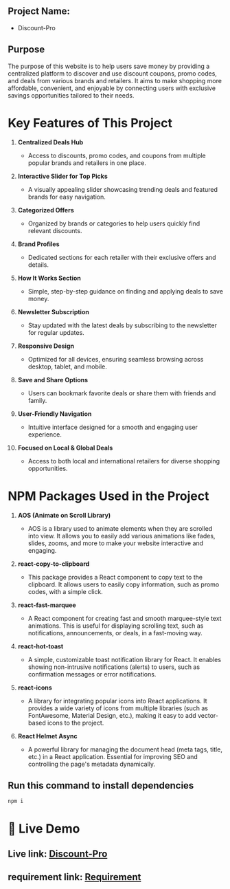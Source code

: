 


## Project Name:
- Discount-Pro


## Purpose 
The purpose of this website is to help users save money by providing a centralized platform to discover and use discount coupons, promo codes, and deals from various brands and retailers. It aims to make shopping more affordable, convenient, and enjoyable by connecting users with exclusive savings opportunities tailored to their needs.




# Key Features of This Project

1. **Centralized Deals Hub**  
   - Access to discounts, promo codes, and coupons from multiple popular brands and retailers in one place.

2. **Interactive Slider for Top Picks**  
   - A visually appealing slider showcasing trending deals and featured brands for easy navigation.

3. **Categorized Offers**  
   - Organized by brands or categories to help users quickly find relevant discounts.

4. **Brand Profiles**  
   - Dedicated sections for each retailer with their exclusive offers and details.

5. **How It Works Section**  
   - Simple, step-by-step guidance on finding and applying deals to save money.

6. **Newsletter Subscription**  
   - Stay updated with the latest deals by subscribing to the newsletter for regular updates.

7. **Responsive Design**  
   - Optimized for all devices, ensuring seamless browsing across desktop, tablet, and mobile.

8. **Save and Share Options**  
   - Users can bookmark favorite deals or share them with friends and family.

9. **User-Friendly Navigation**  
   - Intuitive interface designed for a smooth and engaging user experience.

10. **Focused on Local & Global Deals**  
    - Access to both local and international retailers for diverse shopping opportunities.
# NPM Packages Used in the Project

1. **AOS (Animate on Scroll Library)**  
   - AOS is a library used to animate elements when they are scrolled into view. It allows you to easily add various animations like fades, slides, zooms, and more to make your website interactive and engaging.

2. **react-copy-to-clipboard**  
   - This package provides a React component to copy text to the clipboard. It allows users to easily copy information, such as promo codes, with a simple click.

3. **react-fast-marquee**  
   - A React component for creating fast and smooth marquee-style text animations. This is useful for displaying scrolling text, such as notifications, announcements, or deals, in a fast-moving way.

4. **react-hot-toast**  
   - A simple, customizable toast notification library for React. It enables showing non-intrusive notifications (alerts) to users, such as confirmation messages or error notifications.

5. **react-icons**  
   - A library for integrating popular icons into React applications. It provides a wide variety of icons from multiple libraries (such as FontAwesome, Material Design, etc.), making it easy to add vector-based icons to the project.

6. **React Helmet Async**  
   - A powerful library for managing the document head (meta tags, title, etc.) in a React application. Essential for improving SEO and controlling the page's metadata dynamically.
  
## Run this command to install dependencies
` npm i `
# 🚀 Live Demo
## Live link: [Discount-Pro](https://vagabond-horn.surge.sh/)
## requirement link: [Requirement](https://docs.google.com/document/d/1Ueydif7eXywT6rCkp2lF1Q85DjxgaNpQ60w5HDEIG8Y/edit?tab=t.0)





